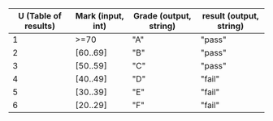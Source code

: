 | U (Table of results) | Mark (input, int) | Grade (output, string) | result (output, string) |
| -------------------- | ----------------- | ---------------------- | ----------------------- |
| 1                    | >=70              | "A"                    | "pass"                  |
| 2                    | [60..69]          | "B"                    | "pass"                  |
| 3                    | [50..59]          | "C"                    | "pass"                  |
| 4                    | [40..49]          | "D"                    | "fail"                  |
| 5                    | [30..39]          | "E"                    | "fail"                  |
| 6                    | [20..29]          | "F"                    | "fail"                  |